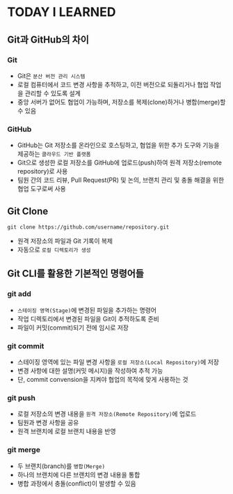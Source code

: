 # TODAY I LEARNED

## Git과 GitHub의 차이

### Git
-  Git은 `분산 버전 관리 시스템`
-  로컬 컴퓨터에서 코드 변경 사항을 추적하고, 이전 버전으로 되돌리거나 협업 작업을 관리할 수 있도록 설계
-  중앙 서버가 없어도 협업이 가능하며, 저장소를 복제(clone)하거나 병합(merge)할 수 있음

### GitHub
- GitHub는 Git 저장소를 온라인으로 호스팅하고, 협업을 위한 추가 도구와 기능을 제공하는 `클라우드 기반 플랫폼`
- Git으로 생성한 로컬 저장소를 GitHub에 업로드(push)하여 원격 저장소(remote repository)로 사용
- 팀원 간의 코드 리뷰, Pull Request(PR) 및 논의, 브랜치 관리 및 충돌 해결을 위한 협업 도구로써 사용

## Git Clone
```
git clone https://github.com/username/repository.git
```
- 원격 저장소의 파일과 Git 기록이 복제
- 자동으로 `로컬 디렉토리가 생성`

## Git CLI를 활용한 기본적인 명령어들

### git add
- `스테이징 영역(Stage)`에 변경된 파일을 추가하는 명령어
- 작업 디렉토리에서 변경된 파일을 Git이 추적하도록 준비
- 파일이 커밋(commit)되기 전에 임시로 저장

### git commit
- 스테이징 영역에 있는 파일 변경 사항을 `로컬 저장소(Local Repository)`에 저장
- 변경 사항에 대한 설명(커밋 메시지)을 작성하여 추적 가능
- 단, commit convension을 지켜야 협업의 목적에 맞게 사용하는 것

### git push
- 로컬 저장소의 변경 내용을 `원격 저장소(Remote Repository)`에 업로드
- 팀원과 변경 사항을 공유
- 원격 브랜치에 로컬 브랜치 내용을 반영

### git merge
- 두 브랜치(branch)를 `병합(Merge)`
- 하나의 브랜치에 다른 브랜치의 변경 내용을 통합
- 병합 과정에서 충돌(conflict)이 발생할 수 있음
